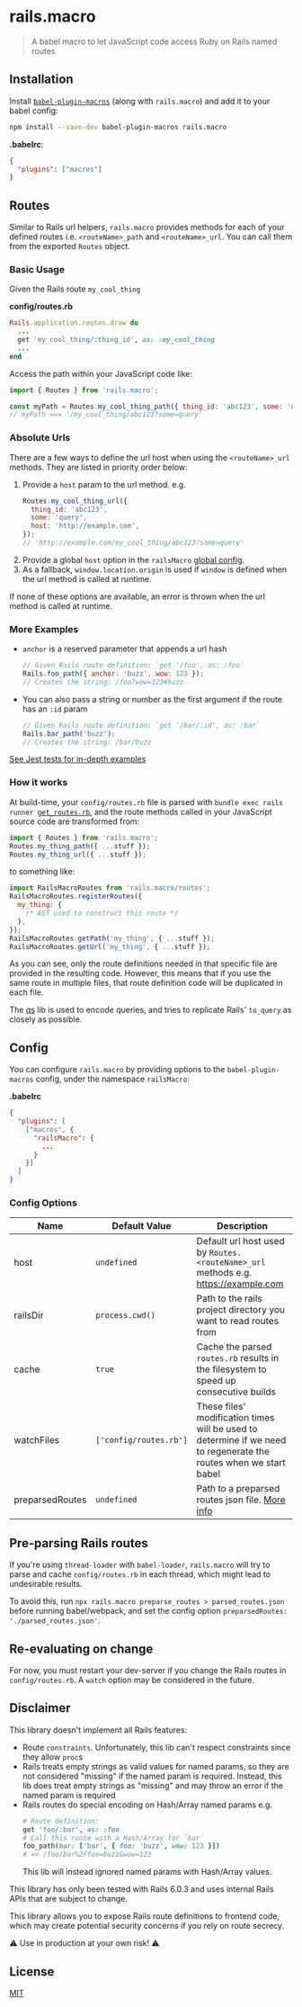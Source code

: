 # rails.macro

> A babel macro to let JavaScript code access Ruby on Rails named routes

## Installation

Install [`babel-plugin-macros`](https://github.com/kentcdodds/babel-plugin-macros) (along with `rails.macro`) and add it to your babel config:

```bash
npm install --save-dev babel-plugin-macros rails.macro
```

**.babelrc**:

```json
{
  "plugins": ["macros"]
}
```

## Routes

Similar to Rails url helpers, `rails.macro` provides methods for each of your defined routes i.e. `<routeName>_path` and `<routeName>_url`. You can call them from the exported `Routes` object.

### Basic Usage

Given the Rails route `my_cool_thing`

**config/routes.rb**

```ruby
Rails.application.routes.draw do
  ...
  get 'my_cool_thing/:thing_id', as: :my_cool_thing
  ...
end
```

Access the path within your JavaScript code like:

```js
import { Routes } from 'rails.macro';

const myPath = Routes.my_cool_thing_path({ thing_id: 'abc123', some: 'query' });
// myPath === '/my_cool_thing/abc123?some=query'
```

### Absolute Urls

There are a few ways to define the url host when using the `<routeName>_url` methods. They are listed in priority order below:

1. Provide a `host` param to the url method. e.g.
   ```js
   Routes.my_cool_thing_url({
     thing_id: 'abc123',
     some: 'query',
     host: 'http://example.com',
   });
   // 'http://example.com/my_cool_thing/abc123?some=query'
   ```
2. Provide a global `host` option in the `railsMacro` [global config](#config).
3. As a fallback, `window.location.origin` is used if `window` is defined when the url method is called at runtime.

If none of these options are available, an error is thrown when the url method is called at runtime.

### More Examples

- `anchor` is a reserved parameter that appends a url hash
  ```js
  // Given Rails route definition: `get '/foo', as: :foo`
  Rails.foo_path({ anchor: 'buzz', wow: 123 });
  // Creates the string: /foo?wow=123#buzz
  ```
- You can also pass a string or number as the first argument if the route has an `:id` param
  ```js
  // Given Rails route definition: `get '/bar/:id', as: :bar`
  Rails.bar_path('buzz');
  // Creates the string: /bar/buzz
  ```

[See Jest tests for in-depth examples](./test/fixtures/routes/code.js)

### How it works

At build-time, your `config/routes.rb` file is parsed with <code>bundle exec rails runner [get_routes.rb](./get_routes.rb)</code>, and the route methods called in your JavaScript source code are transformed from:

```js
import { Routes } from 'rails.macro';
Routes.my_thing_path({ ...stuff });
Routes.my_thing_url({ ...stuff });
```

to something like:

```js
import RailsMacroRoutes from 'rails.macro/routes';
RailsMacroRoutes.registerRoutes({
  my_thing: {
    /* AST used to construct this route */
  },
});
RailsMacroRoutes.getPath('my_thing', { ...stuff });
RailsMacroRoutes.getUrl('my_thing', { ...stuff });
```

As you can see, only the route definitions needed in that specific file are provided in the resulting code. However, this means that if you use the same route in multiple files, that route definition code will be duplicated in each file.

The [qs](https://github.com/ljharb/qs) lib is used to encode queries, and tries to replicate Rails' `to_query` as closely as possible.

## Config

You can configure `rails.macro` by providing options to the
`babel-plugin-macros` config, under the namespace `railsMacro`:

**.babelrc**

```json
{
  "plugins": [
    ["macros", {
      "railsMacro": {
        ...
      }
    }]
  ]
}
```

### Config Options

| Name            | Default Value          | Description                                                                                                       |
| --------------- | ---------------------- | ----------------------------------------------------------------------------------------------------------------- |
| host            | `undefined`            | Default url host used by `Routes.<routeName>_url` methods e.g. https://example.com                                |
| railsDir        | `process.cwd()`        | Path to the rails project directory you want to read routes from                                                  |
| cache           | `true`                 | Cache the parsed `routes.rb` results in the filesystem to speed up consecutive builds                             |
| watchFiles      | `['config/routes.rb']` | These files' modification times will be used to determine if we need to regenerate the routes when we start babel |
| preparsedRoutes | `undefined`            | Path to a preparsed routes json file. [More info](#pre-parsing-rails-routes)                                      |

## Pre-parsing Rails routes

If you're using `thread-loader` with `babel-loader`, `rails.macro` will try to parse and cache `config/routes.rb` in each thread, which might lead to undesirable results.

To avoid this, run `npx rails.macro preparse_routes > parsed_routes.json` before running babel/webpack, and set the config option `preparsedRoutes: './parsed_routes.json'`.

## Re-evaluating on change

For now, you must restart your dev-server if you change the Rails routes in `config/routes.rb`. A `watch` option may be considered in the future.

## Disclaimer

This library doesn't implement all Rails features:

- Route `constraints`. Unfortunately, this lib can't respect constraints since they allow `proc`s
- Rails treats empty strings as valid values for named params, so they are not considered "missing" if the named param is required. Instead, this lib does treat empty strings as "missing" and may throw an error if the named param is required
- Rails routes do special encoding on Hash/Array named params e.g.
  ```ruby
  # Route definition:
  get 'foo/:bar', as: :foo
  # Call this route with a Hash/Array for `bar`
  foo_path(bar: ['bar', { foo: 'buzz', wow: 123 }])
  # => /foo/bar%2Ffoo=buzz&wow=123
  ```
  This lib will instead ignored named params with Hash/Array values.

This library has only been tested with Rails 6.0.3 and uses internal Rails APIs that are subject to change.

This library allows you to expose Rails route definitions to frontend code, which may create potential security concerns if you rely on route secrecy.

⚠️ Use in production at your own risk! ⚠️

## License

[MIT](./LICENSE)
